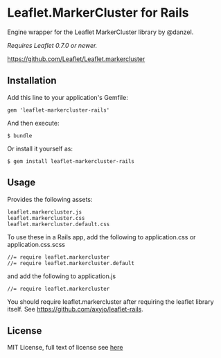 # Leaflet.MarkerCluster for Rails

Engine wrapper for the Leaflet MarkerCluster library by @danzel.

*Requires Leaflet 0.7.0 or newer.*

https://github.com/Leaflet/Leaflet.markercluster

## Installation

Add this line to your application's Gemfile:

    gem 'leaflet-markercluster-rails'

And then execute:

    $ bundle

Or install it yourself as:

    $ gem install leaflet-markercluster-rails

## Usage

Provides the following assets:

    leaflet.markercluster.js
    leaflet.markercluster.css
    leaflet.markercluster.default.css

To use these in a Rails app, add the following to application.css or application.css.scss

    //= require leaflet.markercluster
    //= require leaflet.markercluster.default

and add the following to application.js

    //= require leaflet.markercluster

You should require leaflet.markercluster after requiring the leaflet
library itself. See https://github.com/axyjo/leaflet-rails.

## License
MIT License, full text of license see [here][License]

[License]: https://github.com/scpike/leaflet-markercluster-rails/blob/master/LICENSE.txt "LICENSE"
